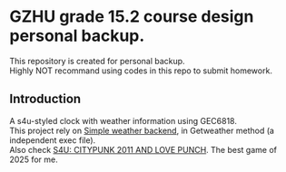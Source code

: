 GZHU grade 15.2 course design personal backup.
====
This repository is created for personal backup.  
Highly NOT recommand using codes in this repo to submit homework.  

## Introduction  
A s4u-styled clock with weather information using GEC6818.  
This project rely on [Simple weather backend](https://github.com/LTLAE/Simple-Weather-Back-end), in Getweather method (a independent exec file).  
Also check [S4U: CITYPUNK 2011 AND LOVE PUNCH](https://store.steampowered.com/app/2612700/S4U_CITYPUNK_2011_AND_LOVE_PUNCH/). The best game of 2025 for me.  
